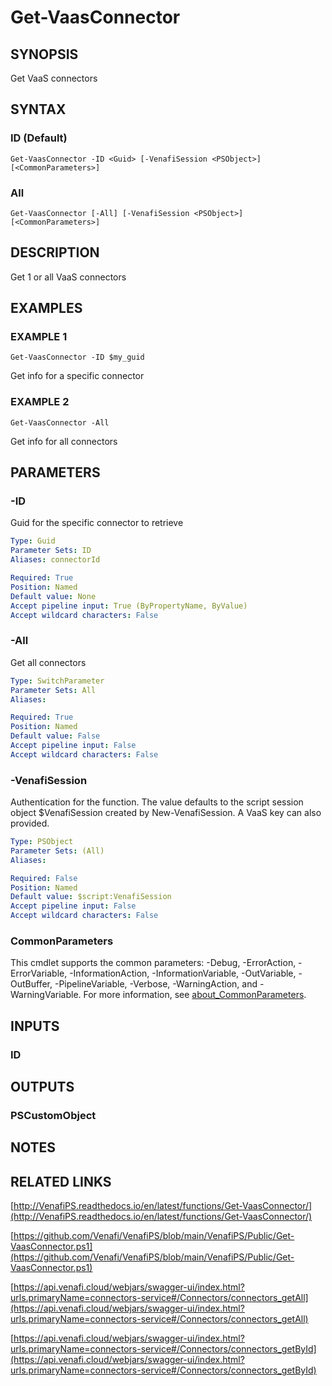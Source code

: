 # Get-VaasConnector

## SYNOPSIS
Get VaaS connectors

## SYNTAX

### ID (Default)
```
Get-VaasConnector -ID <Guid> [-VenafiSession <PSObject>] [<CommonParameters>]
```

### All
```
Get-VaasConnector [-All] [-VenafiSession <PSObject>] [<CommonParameters>]
```

## DESCRIPTION
Get 1 or all VaaS connectors

## EXAMPLES

### EXAMPLE 1
```
Get-VaasConnector -ID $my_guid
```

Get info for a specific connector

### EXAMPLE 2
```
Get-VaasConnector -All
```

Get info for all connectors

## PARAMETERS

### -ID
Guid for the specific connector to retrieve

```yaml
Type: Guid
Parameter Sets: ID
Aliases: connectorId

Required: True
Position: Named
Default value: None
Accept pipeline input: True (ByPropertyName, ByValue)
Accept wildcard characters: False
```

### -All
Get all connectors

```yaml
Type: SwitchParameter
Parameter Sets: All
Aliases:

Required: True
Position: Named
Default value: False
Accept pipeline input: False
Accept wildcard characters: False
```

### -VenafiSession
Authentication for the function.
The value defaults to the script session object $VenafiSession created by New-VenafiSession.
A VaaS key can also provided.

```yaml
Type: PSObject
Parameter Sets: (All)
Aliases:

Required: False
Position: Named
Default value: $script:VenafiSession
Accept pipeline input: False
Accept wildcard characters: False
```

### CommonParameters
This cmdlet supports the common parameters: -Debug, -ErrorAction, -ErrorVariable, -InformationAction, -InformationVariable, -OutVariable, -OutBuffer, -PipelineVariable, -Verbose, -WarningAction, and -WarningVariable. For more information, see [about_CommonParameters](http://go.microsoft.com/fwlink/?LinkID=113216).

## INPUTS

### ID
## OUTPUTS

### PSCustomObject
## NOTES

## RELATED LINKS

[http://VenafiPS.readthedocs.io/en/latest/functions/Get-VaasConnector/](http://VenafiPS.readthedocs.io/en/latest/functions/Get-VaasConnector/)

[https://github.com/Venafi/VenafiPS/blob/main/VenafiPS/Public/Get-VaasConnector.ps1](https://github.com/Venafi/VenafiPS/blob/main/VenafiPS/Public/Get-VaasConnector.ps1)

[https://api.venafi.cloud/webjars/swagger-ui/index.html?urls.primaryName=connectors-service#/Connectors/connectors_getAll](https://api.venafi.cloud/webjars/swagger-ui/index.html?urls.primaryName=connectors-service#/Connectors/connectors_getAll)

[https://api.venafi.cloud/webjars/swagger-ui/index.html?urls.primaryName=connectors-service#/Connectors/connectors_getById](https://api.venafi.cloud/webjars/swagger-ui/index.html?urls.primaryName=connectors-service#/Connectors/connectors_getById)


